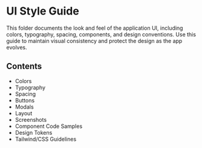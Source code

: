 # UI Style Guide

This folder documents the look and feel of the application UI, including colors, typography, spacing, components, and design conventions. Use this guide to maintain visual consistency and protect the design as the app evolves.

## Contents
- Colors
- Typography
- Spacing
- Buttons
- Modals
- Layout
- Screenshots
- Component Code Samples
- Design Tokens
- Tailwind/CSS Guidelines
